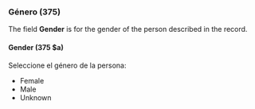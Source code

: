 ### Género (375)

The field **Gender** is for the gender of the person described in the record.

#### Gender (375 $a)

Seleccione el género de la persona:
- Female
- Male
- Unknown
